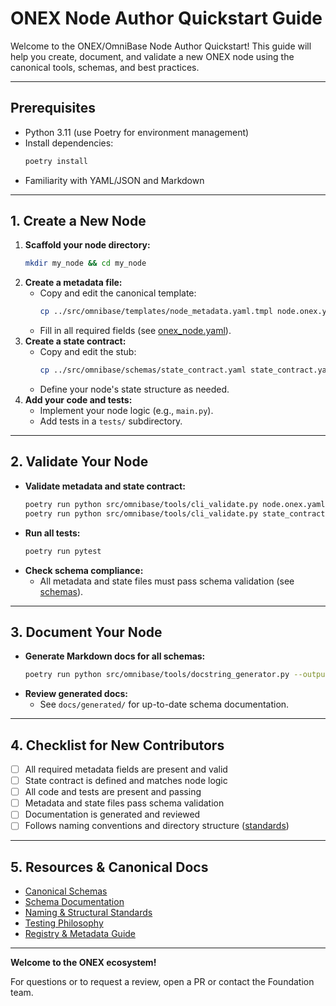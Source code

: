 <!-- === OmniNode:Metadata ===
author: OmniNode Team
copyright: OmniNode Team
created_at: '2025-05-28T12:40:27.012631'
description: Stamped by ONEX
entrypoint: python://quickstart.md
hash: da4c68dd51783826c596ceff71d95ce8a89f41afda2903f37588b350b0ca10ca
last_modified_at: '2025-05-29T11:50:15.283184+00:00'
lifecycle: active
meta_type: tool
metadata_version: 0.1.0
name: quickstart.md
namespace: omnibase.quickstart
owner: OmniNode Team
protocol_version: 0.1.0
runtime_language_hint: python>=3.11
schema_version: 0.1.0
state_contract: state_contract://default
tools: null
uuid: 1680469e-7c76-4369-a7be-898753293457
version: 1.0.0

<!-- === /OmniNode:Metadata === -->


# ONEX Node Author Quickstart Guide

Welcome to the ONEX/OmniBase Node Author Quickstart! This guide will help you create, document, and validate a new ONEX node using the canonical tools, schemas, and best practices.

---

## Prerequisites
- Python 3.11 (use Poetry for environment management)
- Install dependencies:
  ```bash
  poetry install
  ```
- Familiarity with YAML/JSON and Markdown

---

## 1. Create a New Node

1. **Scaffold your node directory:**
   ```bash
   mkdir my_node && cd my_node
   ```
2. **Create a metadata file:**
   - Copy and edit the canonical template:
     ```bash
     cp ../src/omnibase/templates/node_metadata.yaml.tmpl node.onex.yaml
     ```
   - Fill in all required fields (see [onex_node.yaml](../src/omnibase/schemas/onex_node.yaml)).
3. **Create a state contract:**
   - Copy and edit the stub:
     ```bash
     cp ../src/omnibase/schemas/state_contract.yaml state_contract.yaml
     ```
   - Define your node's state structure as needed.
4. **Add your code and tests:**
   - Implement your node logic (e.g., `main.py`).
   - Add tests in a `tests/` subdirectory.

---

## 2. Validate Your Node

- **Validate metadata and state contract:**
  ```bash
  poetry run python src/omnibase/tools/cli_validate.py node.onex.yaml
  poetry run python src/omnibase/tools/cli_validate.py state_contract.yaml
  ```
- **Run all tests:**
  ```bash
  poetry run pytest
  ```
- **Check schema compliance:**
  - All metadata and state files must pass schema validation (see [schemas](../src/omnibase/schemas/)).

---

## 3. Document Your Node

- **Generate Markdown docs for all schemas:**
  ```bash
  poetry run python src/omnibase/tools/docstring_generator.py --output-dir docs/generated --verbose
  ```
- **Review generated docs:**
  - See `docs/generated/` for up-to-date schema documentation.

---

## 4. Checklist for New Contributors

- [ ] All required metadata fields are present and valid
- [ ] State contract is defined and matches node logic
- [ ] All code and tests are present and passing
- [ ] Metadata and state files pass schema validation
- [ ] Documentation is generated and reviewed
- [ ] Follows naming conventions and directory structure ([standards](./standards.md))

---

## 5. Resources & Canonical Docs
- [Canonical Schemas](../src/omnibase/schemas/)
- [Schema Documentation](./generated/)
- [Naming & Structural Standards](./standards.md)
- [Testing Philosophy](./testing.md)
- [Registry & Metadata Guide](./registry.md)

---

**Welcome to the ONEX ecosystem!**

For questions or to request a review, open a PR or contact the Foundation team.
